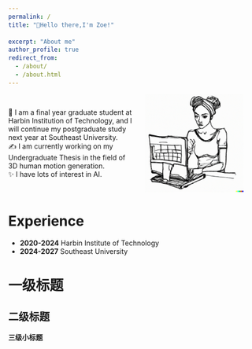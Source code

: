 ```yaml
---
permalink: /
title: "💬Hello there,I'm Zoe!"

excerpt: "About me"
author_profile: true
redirect_from: 
  - /about/
  - /about.html
---
```




<div style="display: flex; flex-direction: row; align-items: center;">
  <div style="flex: 1;">
    👋 I am a final year graduate student at Harbin Institution of Technology, and I will continue my postgraduate study next year at Southeast University.
    <br>
    ✍ I am currently working on my Undergraduate Thesis in the field of 3D human motion generation.
    <br>
    ✨ I have lots of interest in AI.
  </div>
  <div style="flex: 1; text-align: center;">
    <img src="https://raw.githubusercontent.com/Zijing5/zijing5.github.io/master/images/home1.png" alt="home1" width="200">
  </div>
</div>

Experience
======
- **2020-2024**  Harbin Institute of Technology
- **2024-2027**  Southeast University

一级标题
======

二级标题
------

**三级小标题**



